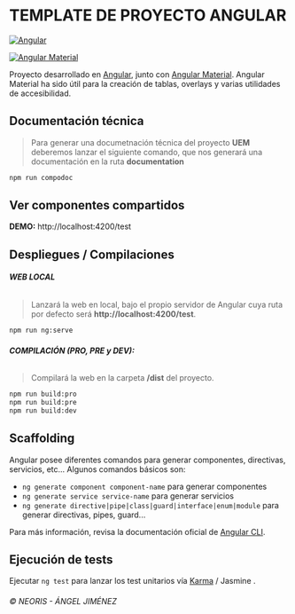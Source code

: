 # TEMPLATE DE PROYECTO ANGULAR

[![Angular](https://img.shields.io/badge/Angular%20CLI-17.2.1-red?style=for-the-badge)](#)

[![Angular Material](https://img.shields.io/badge/Angular%20Material-17.2.0-blue?style=for-the-badge)](#)

Proyecto desarrollado en [Angular](https://github.com/angular/angular-cli), junto con [Angular Material](https://material.angular.io/). Angular Material ha sido útil para la creación de tablas, overlays y varias utilidades de accesibilidad.

## Documentación técnica

> Para generar una documetnación técnica del proyecto **UEM** deberemos lanzar el siguiente comando, que nos generará una documentación en la ruta **documentation**

```sh
npm run compodoc
```

## Ver componentes compartidos
**DEMO:** http://localhost:4200/test

## Despliegues / Compilaciones


###### **WEB LOCAL**

> Lanzará la web en local, bajo el propio servidor de Angular cuya ruta por defecto será **http://localhost:4200/test**.

```sh
npm run ng:serve
```

###### **COMPILACIÓN (PRO, PRE y DEV):**

> Compilará la web en la carpeta **/dist** del proyecto.

```sh
npm run build:pro
npm run build:pre
npm run build:dev
```

## Scaffolding

Angular posee diferentes comandos para generar componentes, directivas, servicios, etc... Algunos comandos básicos son:

- `ng generate component component-name` para generar componentes
- `ng generate service service-name` para generar servicios
- `ng generate directive|pipe|class|guard|interface|enum|module` para generar directivas, pipes, guard...

Para más información, revisa la documentación oficial de [Angular CLI](https://angular.io/cli/generate).

## Ejecución de tests

Ejecutar `ng test` para lanzar los test unitarios vía [Karma](https://karma-runner.github.io) / Jasmine .

###### &copy; NEORIS - ÁNGEL JIMÉNEZ
